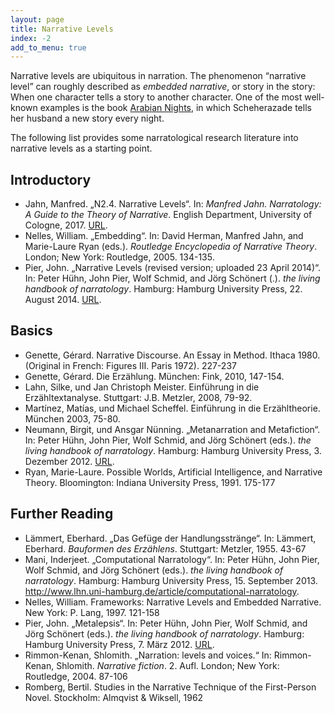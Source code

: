 ```yaml
---
layout: page
title: Narrative Levels
index: -2
add_to_menu: true
---
```


Narrative levels are ubiquitous in narration. The phenomenon “narrative level” can roughly described as *embedded narrative*, or story in the story: When one character tells a story to another character. One of the most well-known examples is the book [Arabian Nights](https://en.m.wikipedia.org/wiki/One_Thousand_and_One_Nights), in which Scheherazade tells her husband a new story every night. 

The following list provides some narratological research literature into narrative levels as a starting point.

## Introductory

- Jahn, Manfred.  „N2.4. Narrative Levels“. In: *Manfred Jahn. Narratology: A Guide to the Theory of Narrative*. English Department, University of Cologne, 2017. [URL](http://www.uni-koeln.de/~ame02/pppn.htm).
- Nelles, William. „Embedding“. In: David Herman, Manfred Jahn, and Marie-Laure Ryan (eds.). *Routledge Encyclopedia of Narrative Theory*. London; New York: Routledge, 2005. 134-135.
- Pier, John. „Narrative Levels (revised version; uploaded 23 April 2014)“. In: Peter Hühn, John Pier, Wolf Schmid, and Jörg Schönert (.). *the living handbook of narratology*. Hamburg: Hamburg University Press, 22. August 2014. [URL](http://www.lhn.uni-hamburg.de/article/narrative-levels-revised-version-uploaded-23-april-2014).

## Basics

- Genette, Gérard. Narrative Discourse. An Essay in Method. Ithaca 1980. (Original in French: Figures III. Paris 1972). 227-237
- Genette, Gérard. Die Erzählung. München: Fink, 2010, 147-154.
- Lahn, Silke, und Jan Christoph Meister. Einführung in die Erzähltextanalyse. Stuttgart: J.B. Metzler, 2008, 79-92.
- Martínez, Matías, und Michael Scheffel. Einführung in die Erzähltheorie. München 2003, 75-80.
- Neumann, Birgit, und Ansgar Nünning. „Metanarration and Metafiction“.  In: Peter Hühn, John Pier, Wolf Schmid, and Jörg Schönert (eds.). *the living handbook of narratology*. Hamburg: Hamburg University Press, 3. Dezember 2012. [URL](http://www.lhn.uni-hamburg.de/article/metanarration-and-metafiction).
- Ryan, Marie-Laure. Possible Worlds, Artificial Intelligence, and Narrative Theory. Bloomington: Indiana University Press, 1991. 175-177

## Further Reading

- Lämmert, Eberhard. „Das Gefüge der Handlungsstränge“. In: Lämmert, Eberhard. *Bauformen des Erzählens*. Stuttgart: Metzler, 1955. 43-67
- Mani, Inderjeet. „Computational Narratology“. In: Peter Hühn, John Pier, Wolf Schmid, and Jörg Schönert (eds.). *the living handbook of narratology*. Hamburg: Hamburg University Press, 15. September 2013. http://www.lhn.uni-hamburg.de/article/computational-narratology.
- Nelles, William. Frameworks: Narrative Levels and Embedded Narrative. New York: P. Lang, 1997. 121-158
- Pier, John. „Metalepsis“. In: Peter Hühn, John Pier, Wolf Schmid, and Jörg Schönert (eds.). *the living handbook of narratology*. Hamburg: Hamburg University Press, 7. März 2012. [URL](http://hup.sub.uni-hamburg.de/lhn/index.php?title=Metalepsis&oldid=1509).
- Rimmon-Kenan, Shlomith. „Narration: levels and voices.“ In: Rimmon-Kenan, Shlomith. *Narrative fiction*. 2. Aufl. London; New York: Routledge, 2004. 87-106
- Romberg, Bertil. Studies in the Narrative Technique of the First-Person Novel. Stockholm: Almqvist & Wiksell, 1962
